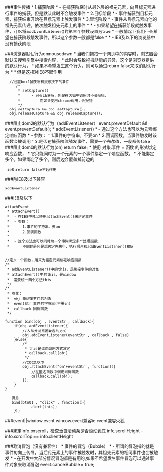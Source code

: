 ###事件传播
     * 		1.捕获阶段
     * 			- 在捕获阶段时从最外层的祖先元素，向目标元素进行事件的捕获，但是默认此时不会触发事件
     * 		2.目标阶段
     * 			- 事件捕获到目标元素，捕获结束开始在目标元素上触发事件
     * 		3.冒泡阶段
     * 			- 事件从目标元素向他的祖先元素传递，依次触发祖先元素上的事件
     * 
     * 		- 如果希望在捕获阶段就触发事件，可以将addEventListener()的第三个参数设置为true
     * 			一般情况下我们不会希望在捕获阶段触发事件，所以这个参数一般都是false
     * 
     * 	- IE8及以下的浏览器中没有捕获阶段
     
###浏览器默认行为onmousedown
     * 当我们拖拽一个网页中的内容时，浏览器会默认去搜索引擎中搜索内容，
     * 	此时会导致拖拽功能的异常，这个是浏览器提供的默认行为，
     * 	如果不希望发生这个行为，则可以通过return false来取消默认行为
     * 
     * 但是这招对IE8不起作用
     
      //设置box1捕获所有鼠标按下的事件
         /*
          * setCapture()
          * 	- 只有IE支持，但是在火狐中调用时不会报错，
          * 		而如果使用chrome调用，会报错
          */
      obj.setCapture && obj.setCapture();
      obj.releaseCapture && obj.releaseCapture();				
###阻止dom2的默认行为（addEventListener）
	event.preventDefault && event.preventDefault();
     * addEventListener()
     * 	- 通过这个方法也可以为元素绑定响应函数
     *  - 参数：
     * 		1.事件的字符串，不要on
     * 		2.回调函数，当事件触发时该函数会被调用
     * 		3.是否在捕获阶段触发事件，需要一个布尔值，一般都传false			
###阻止dom0的默认行为(on)
	return false;
     * 使用 对象.事件 = 函数 的形式绑定响应函数，
     * 	它只能同时为一个元素的一个事件绑定一个响应函数，
     * 	不能绑定多个，如果绑定了多个，则后边会覆盖掉前边的
     
     ie8:return false不起作用
###除IE8及以下兼容
    
    addEventListener
    
###IE8及以下

    attachEvent
     * attachEvent()
     * 	- 在IE8中可以使用attachEvent()来绑定事件
     *  - 参数：
     * 		1.事件的字符串，要on
     * 		2.回调函数
     * 
     *  - 这个方法也可以同时为一个事件绑定多个处理函数，
     * 		不同的是它是后绑定先执行，执行顺序和addEventListener()相反
     
    
    //定义一个函数，用来为指定元素绑定响应函数
    /*
     * addEventListener()中的this，是绑定事件的对象
     * attachEvent()中的this，是window
     *  需要统一两个方法this
     */
    /*
     * 参数：
     * 	obj 要绑定事件的对象
     * 	eventStr 事件的字符串(不要on)
     *  callback 回调函数
     */
     
    function bind(obj , eventStr , callback){
        if(obj.addEventListener){
            //大部分浏览器兼容的方式
            obj.addEventListener(eventStr , callback , false);
        }else{
            /*
             * this是谁由调用方式决定
             * callback.call(obj)
             */
            //IE8及以下
            obj.attachEvent("on"+eventStr , function(){
                //在匿名函数中调用回调函数
                callback.call(obj);
            });
        }
    }
    
       调用
       bind(btn01 , "click" , function(){
                alert(this);
        });
        
    
 ###event||window.event
 window.event兼容ie
 event兼容火狐
 
###綁定info.onscroll，检查垂直滚动条是否滚动到底
    info.scrollHeight - info.scrollTop == info.clientHeight
    
###取消冒泡（沒有兼容性）
     * 事件的冒泡（Bubble）
     * 	- 所谓的冒泡指的就是事件的向上传导，当后代元素上的事件被触发时，其祖先元素的相同事件也会被触发
     * 	- 在开发中大部分情况冒泡都是有用的,如果不希望发生事件冒泡可以通过事件对象来取消冒泡
    event.cancelBubble = true;
    


    
    

	
